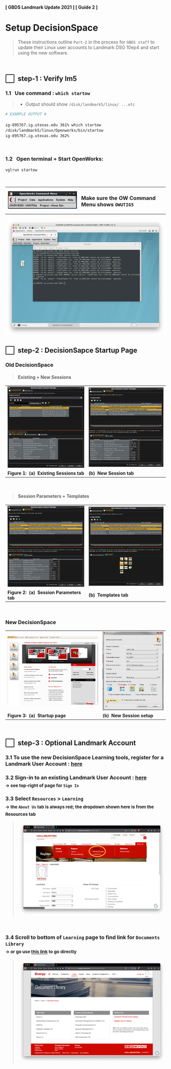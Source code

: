 #### [ GBDS Landmark Update 2021 ] [ Guide 2 ]

# Setup DecisionSpace

> These instructions outline `Part-2` in the process for `GBDS staff` to update their Linux user accounts to Landmark DSG 10ep4 and start using the new software.

<br>

## &#x2B1C;&#x00A0; step-1 : Verify lm5

### 1.1 &#x00A0; Use command : `which startow`

> * Output should show `/disk/landmark5/linux/ ...etc`

```bash
# EXAMPLE OUTPUT #

ig-895767.ig.utexas.edu 361% which startow
/disk/landmark5/linux/Openworks/bin/startow
ig-895767.ig.utexas.edu 362% 
```
<br>

### 1.2 &#x00A0; Open terminal + Start OpenWorks:

```bash
vglrun startow
```
<br>

<table style="width:100%">
<tr>
  <td><img src="./img/guide1/step3/verify-lm5-2.png" /></td>
  <td><h3>Make sure the OW Command Menu shows <code>OWUTIG5</code></h3></td>
</tr>
</table>

<img src="./img/guide1/step3/verify-lm5-1.png" />

<br>

## &#x2B1C;&#x00A0; step-2 : DecisionSapce Startup Page

### Old DecisionSpace

> #### Existing + New Sessions

<table style="width:100%">
<tr>
  <td><img src="./img/guide2/startup-window/startup-ep0-1.png" /></td>
  <td><img src="./img/guide2/startup-window/startup-ep0-2.png" /></td>
</tr>
<tr>
  <td><b>Figure 1:&#x00A0; (a)&#x00A0; Existing Sessions tab</b></td>
  <td><b>(b)&#x00A0; New Session tab</b></td>
</tr>
</table>

<br>

> #### Session Parameters + Templates

<table style="width:100%">
<tr>
  <td><img src="./img/guide2/startup-window/startup-ep0-2.png" /></td>
  <td><img src="./img/guide2/startup-window/startup-ep0-3.png" /></td>
</tr>
<tr>
  <td><b>Figure 2:&#x00A0; (a)&#x00A0; Session Parameters tab</b></td>
  <td><b>(b)&#x00A0; Templates tab</b></td>
</tr>
</table>

<br>

### New DecisionSpace

<table style="width:100%">
<tr>
  <td><img src="./img/guide2/startup-window/startup-ep4-1.png" /></td>
  <td><img src="./img/guide2/startup-window/startup-ep4-2.png" /></td>
</tr>
<tr>
  <td><b>Figure 3:&#x00A0; (a)&#x00A0; Startup page</b></td>
  <td><b>(b)&#x00A0; New Session setup</b></td>
</tr>
</table>

<br>

## &#x2B1C;&#x00A0; step-3 : Optional Landmark Account

### 3.1 To use the new DecisionSpace Learning tools, register for a Landmark User Account : [here](https://identity.halliburton.com/CustomSelfReg/register.jsp?xHalTemp=ienergy)

### 3.2 Sign-in to an existing Landmark User Account : [here](https://www.landmark.solutions/)<br /><sub> &#x2192; see top-right of page for <code>Sign In</code></sub>

### 3.3 Select `Resources` > `Learning`<br /><sub> &#x2192; the `About Us` tab is always red; the dropdown shown here is from the Resources tab</sub>

> <img src="./img/guide2/register/account-4-learning.png" />

<br>

### 3.4 Scroll to bottom of `Learning` page to find link for `Documents Library`<br /><sub> &#x2192; or go use [this link](https://www.landmark.solutions/Resources/Learning/Document-Library) to go directly</sub>

> <img src="./img/guide2/register/account-5-library.png" />


